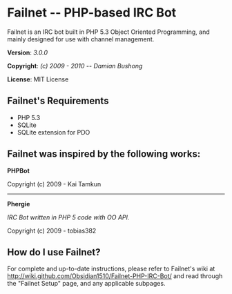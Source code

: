 # Failnet -- PHP-based IRC Bot

Failnet is an IRC bot built in PHP 5.3 Object Oriented Programming,
and mainly designed for use with channel management.

**Version**:	*3.0.0*

**Copyright**: *(c) 2009 - 2010 -- Damian Bushong*

**License**: MIT License

## Failnet's Requirements

* PHP 5.3
* SQLite
* SQLite extension for PDO

## Failnet was inspired by the following works:

**PHPBot**

Copyright (c) 2009 - Kai Tamkun

- - -

**Phergie**

*IRC Bot written in PHP 5 code with OO API.*

Copyright (c) 2009 - tobias382


## How do I use Failnet?

For complete and up-to-date instructions, please refer to Failnet's
wiki at <http://wiki.github.com/Obsidian1510/Failnet-PHP-IRC-Bot/> and read through
the "Failnet Setup" page, and any applicable subpages.
